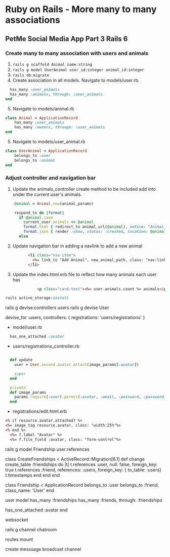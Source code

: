   # Ruby on Rails - More many to many associations
  ## PetMe Social Media App Part 3 Rails 6

### Create many to many association with users and animals
1. `rails g scaffold Animal name:string`
2. `rails g model UserAnimal user_id:integer animal_id:integer`
3. `rails db:migrate`
4. Create association in all models. Navigate to models/user.rb.

```ruby
  has_many :user_animals
  has_many :animals, through: :user_animals
end
```
5. Navigate to models/animal.rb
```ruby
class Animal < ApplicationRecord
    has_many :user_animals
    has_many :owners, through: :user_animals
end
```
5. Navigate to models/user_animal.rb
```ruby
class UserAnimal < ApplicationRecord
    belongs_to :user
    belongs_to :animal
end
```

### Adjust controller and navigation bar
1. Update the animals_controller create method to be included add into under the current user's animals.

```ruby
    @animal = Animal.new(animal_params)

    respond_to do |format|
      if @animal.save
        current_user.animals << @animal
        format.html { redirect_to animal_url(@animal), notice: "Animal was successfully created." }
        format.json { render :show, status: :created, location: @animal }
      else
```
2. Update navigation bar in adding a navlink to add a new animal
```html
          <li class="nav-item">
            <%= link_to "Add Animal", new_animal_path, class: "nav-link"%>
          </li>
```


3. Update the index.html.erb file to reflect how many animals each user has 

```html
              <p class="card-text"><%= user.animals.count %> animals</p>
```


```ruby 
rails active_storage:install
```
rails g devise:controllers users 
rails g devise User 

devise_for :users, controllers: { registrations: 'users/registrations' }

- model/user.rb
```ruby
  has_one_attached :avatar
```

- users/registrations_controller.rb
```ruby

  def update
    user = User.second.avatar.attach(image_params[:avatar])

    super
  end

  private 
  def image_params 
    params.require(:user).permit(:avatar, :email, :password, :password_confirmation, :current_password)
  end
```

- registrations/edit.html.erb
```html
<% if resource.avatar.attached? %>  
<%= image_tag resource.avatar, class: "width:25%"%>
<% end %>
  <%= f.label "Avatar" %>
  <%= f.file_field :avatar, class: "form-control"%>
```

rails g model Friendship user:references

class CreateFriendships < ActiveRecord::Migration[6.1]
  def change
    create_table :friendships do |t|
      t.references :user, null: false, foreign_key: true
      t.references :friend, references: :users, foreign_key: { to_table: :users}
      t.timestamps
    end
  end
end

class Friendship < ApplicationRecord
  belongs_to :user
  belongs_to :friend, class_name: 'User'
end


user model
  has_many :friendships
  has_many :friends, through: :friendships

  has_one_attached :avatar
end





websocket

rails g channel chatroom

routes mount

create messsage broadcast channel